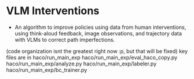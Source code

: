 # VLM Interventions

- An algorithm to improve policies using data from human interventions, using think-aloud feedback, image observations, and trajectory data with VLMs to correct path imperfections.

(code organization isnt the greatest right now :p, but that will be fixed)
key files are in haco/run_main_exp
haco/run_main_exp/eval_haco_copy.py
haco/run_main_exp/analyze.py
haco/run_main_exp/labeler.py
haco/run_main_exp/bc_trainer.py